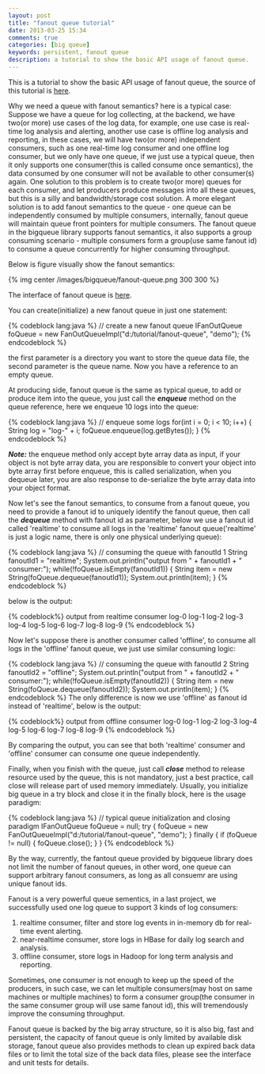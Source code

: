 ```yaml
---
layout: post
title: "fanout queue tutorial"
date: 2013-03-25 15:34
comments: true
categories: [big queue]
keywords: persistent, fanout queue
description: a tutorial to show the basic API usage of fanout queue.
---
```


This is a tutorial to show the basic API usage of fanout queue, the source of this tutorial is [here](https://github.com/bulldog2011/bigqueue/blob/master/src/test/java/com/leansoft/bigqueue/tutorial/FanOutQueueTutorial.java).

Why we need a queue with fanout semantics? here is a typical case:
Suppose we have a queue for log collecting, at the backend, we have two(or more) use cases of the log data, for example, one use case is real-time log analysis and alerting, another use case is offline log analysis and reporting, in these cases, we will have two(or more) independent consumers, such as one real-time log consumer and one offline log consumer, but we only have one queue, if we just use a typical queue, then it only supports one consumer(this is called consume once semantics), the data consumed by one consumer will not be available to other consumer(s) again. One solution to this problem is to create two(or more) queues for each consumer, and let producers produce messages into all these queues, but this is a silly and bandwidth/storage cost solution. A more elegant solution is to add fanout semantics to the queue - one queue can be independently consumed by multiple consumers, internally, fanout queue will maintain queue front pointers for multiple consumers. The fanout queue in the bigqueue library supports fanout semantics, it also supports a group consuming scenario - multiple consumers form a group(use same fanout id) to consume a queue concurrently for higher consuming throughput.

<!--more-->
Below is figure visually show the fanout semantics:

{% img center /images/bigqueue/fanout-queue.png 300 300 %}

The interface of fanout queue is [here](https://github.com/bulldog2011/bigqueue/blob/master/src/main/java/com/leansoft/bigqueue/IFanOutQueue.java). 


You can create(initialize) a new fanout queue in just one statement:

{% codeblock lang:java %}
// create a new fanout queue
IFanOutQueue foQueue = new FanOutQueueImpl("d:/tutorial/fanout-queue", "demo");
{% endcodeblock %}

the first parameter is a directory you want to store the queue data file, the second parameter is the queue name. Now you have a reference to an empty queue.


At producing side, fanout queue is the same as typical queue, to add or produce item into the queue, you just call the ***enqueue*** method on the queue reference, here we enqueue 10 logs into the queue:

{% codeblock lang:java %}
// enqueue some logs
for(int i = 0; i < 10; i++) {
	String log = "log-" + i;
	foQueue.enqueue(log.getBytes());
}
{% endcodeblock %}

***Note:*** the enqueue method only accept byte array data as input, if your object is not byte array data, you are responsible to convert your object into byte array first before enqueue, this is called serialization, when you dequeue later, you are also response to de-serialize the byte array data into your object format.

Now let's see the fanout semantics, to consume from a fanout queue, you need to provide a fanout id to uniquely identify the fanout queue, then call the ***dequeue*** method with fanout id as parameter, below we use a fanout id called 'realtime' to consume all logs in the 'realtime' fanout queue('realtime' is just a logic name, there is only one physical underlying queue):


{% codeblock lang:java %}
// consuming the queue with fanoutId 1
String fanoutId1 = "realtime";
System.out.println("output from " + fanoutId1 + " consumer:");
while(!foQueue.isEmpty(fanoutId1)) {
	String item = new String(foQueue.dequeue(fanoutId1));
	System.out.println(item);
}
{% endcodeblock %}

below is the output:

{% codeblock%}
output from realtime consumer
log-0
log-1
log-2
log-3
log-4
log-5
log-6
log-7
log-8
log-9
{% endcodeblock %}

Now let's suppose there is another consumer called 'offline', to consume all logs in the 'offline' fanout queue, we just use similar consuming logic:

{% codeblock lang:java %}
	// consuming the queue with fanoutId 2
	String fanoutId2 = "offline";
	System.out.println("output from " + fanoutId2 + " consumer:");
	while(!foQueue.isEmpty(fanoutId2)) {
		String item = new String(foQueue.dequeue(fanoutId2));
		System.out.println(item);
	}
{% endcodeblock %}
The only difference is now we use 'offline' as fanout id instead of 'realtime', below is the output:

{% codeblock%}
output from offline consumer
log-0
log-1
log-2
log-3
log-4
log-5
log-6
log-7
log-8
log-9
{% endcodeblock %}

By comparing the output, you can see that both 'realtime' consumer and 'offline' consumer can consume one queue independently.


Finally, when you finish with the queue, just call ***close*** method to release resource used by the queue, this is not mandatory, just a best practice, call close will release part of used memory immediately. Usually, you initialize big queue in a try block and close it in the finally block, here is the usage paradigm:

{% codeblock lang:java %}
// typical queue initialization and closing paradigm
IFanOutQueue foQueue = null;
try {
    foQueue = new FanOutQueueImpl("d:/tutorial/fanout-queue", "demo");
} finally {
    if (foQueue != null) {
        foQueue.close();
    }
}
{% endcodeblock %}

By the way, currently, the fantout queue provided by bigqueue library does not limit the number of fanout queues, in other word, one queue can support arbitrary fanout consumers, as long as all consuemr are using unique fanout ids.

Fanout is a very powerful queue sementics, in a last project, we successfully used one log queue to support 3 kinds of log consumers:

1. realtime consumer, filter and store log events in in-memory db for real-time event alerting.
2. near-realtime consumer, store logs in HBase for daily log search and analysis.
3. offline consumer, store logs in Hadoop for long term analysis and reporting.

Sometimes, one consumer is not enough to keep up the speed of the producers, in such case, we can let multiple consumers(may host on same machines or multiple machines) to form a consumer group(the consumer in the same consumer group will use same fanout id), this will tremendously improve the consuming throughput.

Fanout queue is backed by the big array structure, so it is also big, fast and persistent, the capacity of fanout queue is only limited by available disk storage, fanout queue also provides methods to clean up expired back data files or to limit the total size of the back data files, please see the interface and unit tests for details. 







